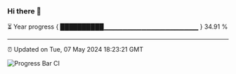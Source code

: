 ### Hi there 👋

⏳ Year progress { ██████████▁▁▁▁▁▁▁▁▁▁▁▁▁▁▁▁▁▁▁▁ } 34.91 %

---

⏰ Updated on Tue, 07 May 2024 18:23:21 GMT

![Progress Bar CI](https://github.com/ZhaoGui/ZhaoGui/workflows/Progress%20Bar%20CI/badge.svg)
